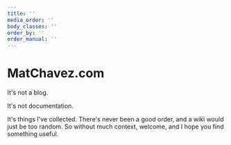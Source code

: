 ```yaml
---
title: ''
media_order: ''
body_classes: ''
order_by: ''
order_manual: ''
---
```


# MatChavez.com

It's not a blog.

It's not documentation.

It's things I've collected. There's never been a good order, and a wiki would just be too random. So without much context, welcome, and I hope you find something useful.
